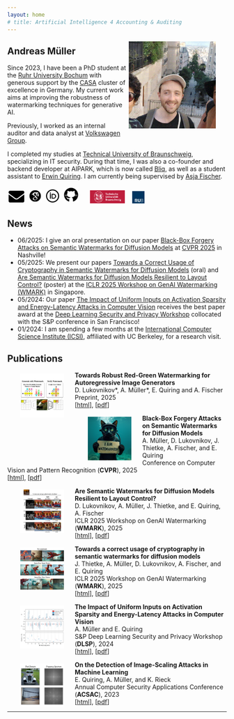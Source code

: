 ```yaml
---
layout: home
# title: Artificial Intelligence 4 Accounting & Auditing
---
```


<img src="images/and.png" height="200" style="float:right; margin:5px 25px 5px 5px">

## **Andreas** Müller

Since 2023, I have been a PhD student at the <a href="https://www.ruhr-uni-bochum.de" rel="noopener noreferrer" target="_blank">Ruhr University Bochum</a> with generous support by the <a href="https://casa.rub.de/en/about" rel="noopener noreferrer" target="_blank">CASA</a> cluster of excellence in Germany. My current work aims at improving the robustness of watermarking techniques for generative AI.

Previously, I worked as an internal auditor and data analyst at <a href="https://www.volkswagen-group.com/" rel="noopener noreferrer" target="_blank">Volkswagen Group</a>.

I completed my studies at <a href="https://www.tu-braunschweig.de/" rel="noopener noreferrer" target="_blank">Technical University of Braunschweig</a>, specializing in IT security. During that time, I was also a co-founder and backend developer at AIPARK, which is now called <a href="https://www.bliq.app/" rel="noopener noreferrer" target="_blank">Bliq</a>, as well as a student assistant to <a href="https://scholar.google.de/citations?user=yR0cDFoAAAAJ&hl=de" rel="noopener noreferrer" target="_blank">Erwin Quiring</a>. I am currently being supervised by <a href="https://scholar.google.dk/citations?user=FyZbyIUAAAAJ&hl=de" rel="noopener noreferrer" target="_blank">Asja Fischer</a>.


<div style="margin-bottom: 15px;">
  <a href="mailto:andreas.mueller-t1x@ruhr-uni-bochum.de" target="_blank" title="Mail">
    <img src="images/mail.png" height="27" style="margin:3px"></a>
  <a href="https://scholar.google.com/citations?hl=de&user=DtFxQ_IAAAAJ" target="_blank" title="Google Scholar">
    <img src="images/scholar.svg" height="30" style="margin:3px"></a>
  <a href="https://orcid.org/0009-0003-1199-4477" target="_blank" title="ORCID">
    <img src="images/orcid.png" height="30" style="margin:3px"></a>
  <a href="https://github.com/and-mill" target="_blank" title="GitHub">
    <img src="images/github.svg" height="35" style="margin:3px"></a>
  &emsp;
  <a href="https://www.tu-braunschweig.de/" target="_blank" title="TU Braunschweig">
    <img src="images/unibs.png" height="30" style="margin:1px"></a>
  &ensp;
  <a href="https://www.ruhr-uni-bochum.de" target="_blank" title="RUB">
    <img src="images/unirub.png" height="30" style="margin:0px"></a>
</div>

## News

<div style="margin-top: 15px;">
    <ul>
        <li>06/2025: I give an oral presentation on our paper <a href="https://arxiv.org/abs/2412.03283" rel="noopener noreferrer" target="_blank">Black-Box Forgery Attacks on Semantic Watermarks for Diffusion Models</a> at <a href="https://cvpr.thecvf.com/" rel="noopener noreferrer" target="_blank">CVPR 2025</a> in Nashville!</li>
        <li>05/2025: We present our papers <a href="https://arxiv.org/abs/2503.11404" rel="noopener noreferrer" target="_blank">Towards a Correct Usage of Cryptography in Semantic Watermarks for Diffusion Models</a> (oral) and <a href="https://arxiv.org/abs/2503.11404" rel="noopener noreferrer" target="_blank">Are Semantic Watermarks for Diffusion Models Resilient to Layout Control?</a> (poster) at the <a href="https://iclr.cc/virtual/2025/workshop/23975" rel="noopener noreferrer" target="_blank">ICLR 2025 Workshop on GenAI Watermarking (WMARK)</a> in Singapore.</li>
        <li>05/2024: Our paper <a href="https://arxiv.org/abs/2403.18587" rel="noopener noreferrer" target="_blank">The Impact of Uniform Inputs on Activation Sparsity and Energy-Latency Attacks in Computer Vision</a> receives the best paper award at the <a href="https://dlsp2024.ieee-security.org/" rel="noopener noreferrer" target="_blank">Deep Learning Security and Privacy Workshop</a> collocated with the S&P conference in San Francisco!</li>
        <li>01/2024: I am spending a few months at the <a href="https://www.icsi.berkeley.edu/" rel="noopener noreferrer" target="_blank">International Computer Science Institute (ICSI)</a>, affiliated with UC Berkeley, for a research visit.</li>
    </ul>
</div>

## Publications
<img src="images/war_2025.png" height="100" style="float:left; margin:5px 25px 0px 30px">

**Towards Robust Red-Green Watermarking for Autoregressive Image Generators**<br/>
D. Lukovnikov\*, A. Müller\*, E. Quiring and A. Fischer<br/>
Preprint, 2025<br/>
[[html](https://arxiv.org/abs/2508.06656)], [[pdf](https://arxiv.org/pdf/2508.06656)]
<br/>

<img src="images/forgery_2025.png" height="100" style="float:left; margin:5px 25px 0px 30px">

**Black-Box Forgery Attacks on Semantic Watermarks for Diffusion Models**<br/>
A. Müller, D. Lukovnikov, J. Thietke, A. Fischer, and E. Quiring<br/>
Conference on Computer Vision and Pattern Recognition (**CVPR**), 2025<br/>
[[html](https://arxiv.org/abs/2412.03283)], [[pdf](https://arxiv.org/pdf/2412.03283)]
<br/>

<img src="images/layout_2025.png" height="100" style="float:left; margin:5px 25px 0px 30px">

**Are Semantic Watermarks for Diffusion Models Resilient to Layout Control?**<br/>
D. Lukovnikov, A. Müller, J. Thietke, and E. Quiring, A. Fischer<br/>
ICLR 2025 Workshop on GenAI Watermarking (**WMARK**), 2025<br/>
[[html](https://openreview.net/forum?id=pFMNK403AH)], [[pdf](https://openreview.net/pdf?id=pFMNK403AH)]
<br/>

<img src="images/towards_2025.png" height="100" style="float:left; margin:5px 25px 0px 30px">

**Towards a correct usage of cryptography in semantic watermarks for diffusion models**<br/>
J. Thietke, A. Müller, D. Lukovnikov, A. Fischer, and E. Quiring<br/>
ICLR 2025 Workshop on GenAI Watermarking (**WMARK**), 2025<br/>
[[html](https://arxiv.org/abs/2503.11404)], [[pdf](https://arxiv.org/pdf/2503.11404)]
<br/>

<img src="images/energy_2024.png" height="100" style="float:left; margin:5px 25px 0px 30px">

**The Impact of Uniform Inputs on Activation Sparsity and Energy-Latency Attacks in Computer Vision**<br/>
A. Müller and E. Quiring<br/>
S&P Deep Learning Security and Privacy Workshop (**DLSP**), 2024<br/>
[[html](https://arxiv.org/abs/2403.18587)], [[pdf](https://arxiv.org/pdf/2403.18587)]
<br/>

<img src="images/scaling_2023.png" height="100" style="float:left; margin:5px 25px 0px 30px">

**On the Detection of Image-Scaling Attacks in Machine Learning**<br/>
E. Quiring, A. Müller, and K. Rieck<br/>
Annual Computer Security Applications Conference (**ACSAC**), 2023<br/>
[[html](https://arxiv.org/abs/2310.15085)], [[pdf](https://dl.acm.org/doi/pdf/10.1145/3627106.3627134)]
<br/>

---
